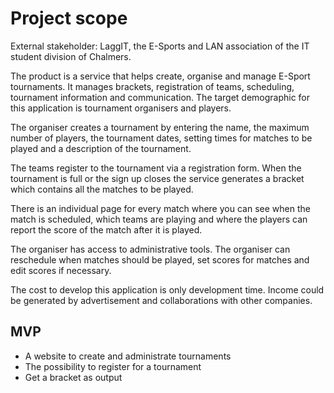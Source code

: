 # Project scope

External stakeholder: LaggIT, the E-Sports and LAN association of the IT student division of Chalmers.

The product is a service that helps create, organise and manage E-Sport tournaments. It manages brackets, registration of teams, scheduling, tournament information and communication. The target demographic for this application is tournament organisers and players.

The organiser creates a tournament by entering the name, the maximum number of players, the tournament dates, setting times for matches to be played and a description of the tournament.

The teams register to the tournament via a registration form. When the tournament is full or the sign up closes the service generates a bracket which contains all the matches to be played.

There is an individual page for every match where you can see when the match is scheduled, which teams are playing and where the players can report the score of the match after it is played.

The organiser has access to administrative tools. The organiser can reschedule when matches should be played, set scores for matches and edit scores if necessary.

The cost to develop this application is only development time. Income could be generated by advertisement and collaborations with other companies.

## MVP

- A website to create and administrate tournaments
- The possibility to register for a tournament
- Get a bracket as output

